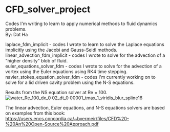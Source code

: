 # CFD_solver_project

Codes I'm writing to learn to apply numerical methods to fluid dynamics problems.  
By: Dat Ha

laplace_fdm_implicit              - codes I wrote to learn to solve the Laplace equations implicitly using the Jacobi and Gauss-Seidl methods.  
linear_advection_fdm_implicit     - codes I wrote to solve for the advection of a "higher density" blob of fluid.  
euler_equations_solver_fdm        - codes I wrote to solve for the advection of a vortex using the Euler equations using RK4 time stepping.  
navier_stokes_equation_solver_fdm - codes I'm currently working on to solve for a lid driven cavity problem using the N-S equations.  

Results from the NS equation solver at Re = 100.  
![water_Re_100_dx_0 02_dt_0 00001_tmax_1_viridis_blur_spline16](https://github.com/DatNotData/CFD_solver_project/assets/24595553/70cae030-db7c-4260-a1ed-f3af814e6856)




The linear advection, Euler equations, and N-S equations solvers are based on examples from this book:
https://users.encs.concordia.ca/~bvermeir/files/CFD%20-%20An%20Open-Source%20Approach.pdf

